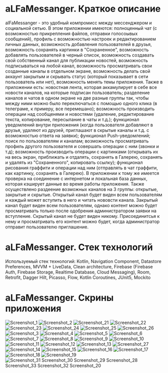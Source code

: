 # aLFaMessanger. Краткое описание
alFaMessanger - это удобный компромисс между мессенджером и социальной сетью. В этом приложении имеются: полноценный чат (с возможностью прикрепления файлов, отправки голосоывых сообщений), профиль с возможностью настроек и редактированием личных данных, возможность добавления пользователей в друзья, возможность сохранять картинки в "Сохраненное", возможность добавлять пользователей в черный список, возможность создавать свой собственный канал для публикации новостей, возможность подписываться на любой канал, возможность просматривать свои созданные каналы в отдельном экране, возможность делать свой аккаунт закрытым и скрывать статус (который показывает в сети пользователь или нет), возможность менять темы приложения.
Также в приложении есть: новостная лента, которая аккамулирует в себе все новости каналов, на которые подписан пользователь; разделение каналов и чатов в одном экране на две разные группы так, чтобы между ними можно было переключаться с помощью одного клика (в телеграме, к примеру, все перемешано); возможность производить операции над сообщенями и новостями (удаление, редактирование текста, копирование, пересылание в чаты и т.д.); функционал уведомлений внутри приложения (когда пользователя добавляют в друзья, удаляют из друзей, приглашают в скрытые каналы и т.д. с возможностью ответа на заявки); функционал Push-уведомлений; поиск по пользователям и каналам; возможность просматривать профиль другого пользователя и совершать операции с ним (звонки и т.д); возможность производить операции с картинками (открывать их на весь экран, приближать и отдалять, сохранять в Галерею, сохранять и удалять из "Сохраненного", копировать ссылку); функционал рисования граффити и операции над ним (отправлять в чат граффити, как картинку, сохранять в Галерею).
В приложении к тому же имеется проверка на соединение с интернетом и локальная база данных, которая кэширует данные во время работы приложения.
Также осуществлено раздеение возможных каналов на 3 группы: открытые, закрытые и скрытые. Открытый канал будет виден всем пользователям и каждый может вступить в него и читать нововсти канала. Закрытый канал будет виден всем пользователям, однако контент можно будет просматривать только после одобрения администратором заявки на вступление. Скрытый канал не будет виден никому. Присоединитсья к нему и просматривать его контент можно будет, когда администратор отправит пользователю приглашение.
# aLFaMessanger. Стек технологий
Используемый стек технологий: Kotlin, Navigation Component, Datastore Preferences, MVVM + LiveData, Clean architecture, Firebase (Firebase Auth, Firebase Storage, Realtime Database, Cloud Messaging), Room, Retrofit, Dagger Hilt, Picasso, Flow, Kotlin Coroutines, JUnit5, Mockito
# aLFaMessanger. Скрины приложения
![Screenshot_1](https://user-images.githubusercontent.com/94142972/193031038-5d9d7bcc-b96d-4558-b2f9-ff1e96f7d69b.png)
![Screenshot_2](https://user-images.githubusercontent.com/94142972/193031108-ac27ade8-afcc-4042-ad04-50e5ccafa1a3.png)
![Screenshot_21](https://user-images.githubusercontent.com/94142972/193031181-d54c9c36-f3a1-4bc8-9e4b-934e9831ed4d.png)
![Screenshot_22](https://user-images.githubusercontent.com/94142972/193031189-a4bfd348-7259-4ccf-95f0-fed9fa72f8f1.png)
![Screenshot_23](https://user-images.githubusercontent.com/94142972/193031191-68a0534c-6217-4c19-aea5-cbe5e831a55b.png)
![Screenshot_24](https://user-images.githubusercontent.com/94142972/193031192-f3b0bfdd-6900-445c-bb5b-1fff80c7952d.png)
![Screenshot_25](https://user-images.githubusercontent.com/94142972/193031193-9156b44b-2eba-4874-842f-2a265d33186c.png)
![Screenshot_26](https://user-images.githubusercontent.com/94142972/193031196-317e2e73-fce0-4dfd-b66f-91234847a0a8.png)
![Screenshot_3](https://user-images.githubusercontent.com/94142972/193031198-d179e23e-effd-45d2-943c-9416a9221d0a.png)
![Screenshot_4](https://user-images.githubusercontent.com/94142972/193031202-e82f5ca8-1e5f-4a80-979f-a9d5e57529be.png)
![Screenshot_5](https://user-images.githubusercontent.com/94142972/193031205-7acfb1cd-cf85-4462-baeb-bcd44eb7b0af.png)
![Screenshot_6](https://user-images.githubusercontent.com/94142972/193031208-9eb4d08f-76a7-44e8-bdc7-a2236c8b8b96.png)
![Screenshot_7](https://user-images.githubusercontent.com/94142972/193031210-51294caf-4d05-4f1d-a85a-addf575cd352.png)
![Screenshot_8](https://user-images.githubusercontent.com/94142972/193031214-d90c81b8-0987-412a-8e87-645970963fea.png)
![Screenshot_9](https://user-images.githubusercontent.com/94142972/193031218-5cb713f1-5ca7-43b9-94e4-39a25f0556a4.png)
![Screenshot_10](https://user-images.githubusercontent.com/94142972/193031221-6326a7e5-04b5-4a07-aa2a-47ffb0c4890a.png)
![Screenshot_11](https://user-images.githubusercontent.com/94142972/193031225-0cdc04ec-3770-4354-ada9-c749e407bad5.png)
![Screenshot_12](https://user-images.githubusercontent.com/94142972/193031230-35335586-521c-4290-a1c9-0073489aa40c.png)
![Screenshot_13](https://user-images.githubusercontent.com/94142972/193031235-85520867-44e1-40bd-ac47-22b3b9cdbb8d.png)
![Screenshot_27](https://user-images.githubusercontent.com/94142972/193031492-e03aa55b-3758-493c-9810-b95591bbcdbe.png)
![Screenshot_14](https://user-images.githubusercontent.com/94142972/193031236-168f4481-44ab-4225-88cd-3cb6bb890f68.png)
![Screenshot_15](https://user-images.githubusercontent.com/94142972/193031241-67d83e75-3fcd-47d0-ac0d-d3e770319b83.png)
![Screenshot_16](https://user-images.githubusercontent.com/94142972/193031243-08b680ff-084f-4211-b772-4045abd9a4ea.png)
![Screenshot_17](https://user-images.githubusercontent.com/94142972/193031246-f7a93ec6-ed25-4c85-b44c-4573cfd4497c.png)
![Screenshot_18](https://user-images.githubusercontent.com/94142972/193031249-8f3981e1-1d34-48b7-83bb-5807568fe26f.png)
![Screenshot_19](https://user-images.githubusercontent.com/94142972/193031251-ea6a268a-7332-4f20-b74d-b80f6640d340.png)
![![Screenshot_31](https://user-images.githubusercontent.com/94142972/193045701-228c42d6-5d7d-4966-bbcc-9da023fb664c.png)
![Screenshot_30](https://user-images.githubusercontent.com/94142972/193045705-a0907134-c4d3-45d1-90b9-cabffeddbe6a.png)
![Screenshot_29](https://user-images.githubusercontent.com/94142972/193045708-603dcc0f-0728-4db3-9ef6-6c75ae133463.png)
![Screenshot_28](https://user-images.githubusercontent.com/94142972/193045710-cdcaadf2-0228-47fa-979d-85d643f9bc3b.png)
![Screenshot_33](https://user-images.githubusercontent.com/94142972/193045712-4ebb2da9-e2fa-4e7c-91c0-ee6e82b1df1a.png)
![Screenshot_32](https://user-images.githubusercontent.com/94142972/193045713-cbd8116b-ed65-4ba6-a863-55471c92ab68.png)
Screenshot_20](https://user-images.githubusercontent.com/94142972/193031253-8af375b8-4a4c-4f1d-9f93-365b6e8b6abc.png)
